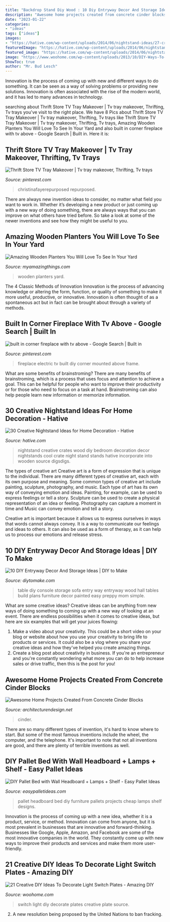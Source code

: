 ```yaml
---
title: "Backdrop Stand Diy Wood : 10 Diy Entryway Decor And Storage Ideas"
description: "Awesome home projects created from concrete cinder blocks"
date: "2023-01-22"
categories:
- "ideas"
tags: ["ideas"]
images:
- "https://hative.com/wp-content/uploads/2014/06/nightstand-ideas/27-creative-nightstand-ideas.jpg"
featuredImage: "https://hative.com/wp-content/uploads/2014/06/nightstand-ideas/27-creative-nightstand-ideas.jpg"
featured_image: "https://hative.com/wp-content/uploads/2014/06/nightstand-ideas/27-creative-nightstand-ideas.jpg"
image: "https://www.woohome.com/wp-content/uploads/2013/10/DIY-Ways-To-Decorate-A-Light-Switch-Plate-9.jpg"
ShowToc: true
author: "Mr. Bud Lesch"
---
```



Innovation is the process of coming up with new and different ways to do something. It can be seen as a way of solving problems or providing new solutions. Innovation is often associated with the rise of the modern world, and it has led to many advances in technology.

	

		
searching about Thrift Store TV Tray Makeover | Tv tray makeover, Thrifting, Tv trays you've visit to the right place. We have 8 Pics about Thrift Store TV Tray Makeover | Tv tray makeover, Thrifting, Tv trays like Thrift Store TV Tray Makeover | Tv tray makeover, Thrifting, Tv trays, Amazing Wooden Planters You Will Love To See In Your Yard and also built in corner fireplace with tv above - Google Search | Built in. Here it is:
		
    
## Thrift Store TV Tray Makeover | Tv Tray Makeover, Thrifting, Tv Trays

<img loading=lazy src="https://i.pinimg.com/736x/c3/85/1f/c3851ff7e4042369c10c7716f1a6e325.jpg" onerror="this.onerror=null;this.src='https://tse4.mm.bing.net/th?id=OIP.44xW6iF8ZSpIWSVfHGUugAHaJ3&amp;pid=15.1';" alt="Thrift Store TV Tray Makeover | Tv tray makeover, Thrifting, Tv trays">

_Source: pinterest.com_

>christinafayerepurposed repurposed. 

	

There are always new invention ideas to consider, no matter what field you want to work in. Whether it’s developing a new product or just coming up with a new way of doing something, there are always ways that you can improve on what others have tried before. So take a look at some of the newer inventions and see how they might be useful to you.

    
## Amazing Wooden Planters You Will Love To See In Your Yard

<img loading=lazy src="http://myamazingthings.com/wp-content/uploads/2017/03/ladders.jpg" onerror="this.onerror=null;this.src='https://tse2.mm.bing.net/th?id=OIP.Lfi9f_Dwzs8eAgeTPdx1TQHaKK&amp;pid=15.1';" alt="Amazing Wooden Planters You Will Love To See In Your Yard">

_Source: myamazingthings.com_

>wooden planters yard. 

	

The 4 Classic Methods of Innovation
Innovation is the process of advancing knowledge or altering the form, function, or quality of something to make it more useful, productive, or innovative. Innovation is often thought of as a spontaneous act but in fact can be brought about through a variety of methods.

    
## Built In Corner Fireplace With Tv Above - Google Search | Built In

<img loading=lazy src="https://i.pinimg.com/736x/36/9c/76/369c760b56775f6715b9dccd7cbcdf37.jpg" onerror="this.onerror=null;this.src='https://tse4.mm.bing.net/th?id=OIP.oI142GJMqDvF7LG4EHl0tgHaJ5&amp;pid=15.1';" alt="built in corner fireplace with tv above - Google Search | Built in">

_Source: pinterest.com_

>fireplace electric tv built diy corner mounted above frame. 

	

What are some benefits of brainstroming?
There are many benefits of brainstroming, which is a process that uses focus and attention to achieve a goal. This can be helpful for people who want to improve their productivity or for those who need to focus on a task at hand. Brainstroming can also help people learn new information or memorize information.

    
## 30 Creative Nightstand Ideas For Home Decoration - Hative

<img loading=lazy src="https://hative.com/wp-content/uploads/2014/06/nightstand-ideas/27-creative-nightstand-ideas.jpg" onerror="this.onerror=null;this.src='https://tse1.mm.bing.net/th?id=OIP.hLA0CF-BklcYrnRvJzARkAHaJ4&amp;pid=15.1';" alt="30 Creative Nightstand Ideas for Home Decoration - Hative">

_Source: hative.com_

>nightstand creative crates wood diy bedroom decoration decor nightstands cool crate night stand stands hative incorporate into wooden source digsdigs. 

	

The types of creative art
Creative art is a form of expression that is unique to the individual. There are many different types of creative art, each with its own purpose and meaning.
Some common types of creative art include painting, sculpture, photography, and music. Each type of art has its own way of conveying emotion and ideas. Painting, for example, can be used to express feelings or tell a story. Sculpture can be used to create a physical representation of an idea or feeling. Photography can capture a moment in time and Music can convey emotion and tell a story.

Creative art is important because it allows us to express ourselves in ways that words cannot always convey. It is a way to communicate our feelings and ideas to others. It can also be used as a form of therapy, as it can help us to process our emotions and release stress.

    
## 10 DIY Entryway Decor And Storage Ideas | DIY To Make

<img loading=lazy src="http://www.diytomake.com/wp-content/uploads/2015/08/entry-way-table-with-storage-idea.jpg" onerror="this.onerror=null;this.src='https://tse1.mm.bing.net/th?id=OIP.QmuSKsi33z_HveJdi9dDuAHaLD&amp;pid=15.1';" alt="10 DIY Entryway Decor And Storage Ideas | DIY to Make">

_Source: diytomake.com_

>table diy console storage sofa entry way entryway wood hall tables build plans furniture decor painted easy preppy mom simple. 

	

What are some creative ideas?
Creative ideas can be anything from new ways of doing something to coming up with a new way of looking at an event. There are endless possibilities when it comes to creative ideas, but here are six examples that will get your juices flowing: 
1. Make a video about your creativity. This could be a short video on your blog or website about how you use your creativity to bring life to products or services. It could also be a vlog where you share your creative ideas and how they've helped you create amazing things. 
2. Create a blog post about creativity in business. If you're an entrepreneur and you're constantly wondering what more you can do to help increase sales or drive traffic, then this is the post for you!

    
## Awesome Home Projects Created From Concrete Cinder Blocks

<img loading=lazy src="https://cdn.architecturendesign.net/wp-content/uploads/2015/12/AD-Cinder-Block-Projects-13.jpg" onerror="this.onerror=null;this.src='https://tse2.mm.bing.net/th?id=OIP.qZ-S_KpSZbCkW2OFWgkb1AHaLD&amp;pid=15.1';" alt="Awesome Home Projects Created From Concrete Cinder Blocks">

_Source: architecturendesign.net_

>cinder. 

	

There are so many different types of invention, it's hard to know where to start. But some of the most famous inventions include the wheel, the computer, and the telephone. It's important to note that not all inventions are good, and there are plenty of terrible inventions as well.

    
## DIY Pallet Bed With Wall Headboard + Lamps + Shelf - Easy Pallet Ideas

<img loading=lazy src="https://cdn.easypalletideas.com/wp-content/uploads/2016/07/upcycled-pallet-bed-with-large-back.jpg" onerror="this.onerror=null;this.src='https://tse1.mm.bing.net/th?id=OIP.L6QP38oR4YQUG1Nwv5rWHwHaMI&amp;pid=15.1';" alt="DIY Pallet Bed with Wall Headboard + Lamps + Shelf - Easy Pallet Ideas">

_Source: easypalletideas.com_

>pallet headboard bed diy furniture pallets projects cheap lamps shelf designs. 

	

Innovation is the process of coming up with a new idea, whether it is a product, service, or method. Innovation can come from anyone, but it is most prevalent in businesses that are innovative and forward-thinking. Businesses like Google, Apple, Amazon, and Facebook are some of the most innovative companies in the world. They constantly come up with new ways to improve their products and services and make them more user-friendly.

    
## 21 Creative DIY Ideas To Decorate Light Switch Plates - Amazing DIY

<img loading=lazy src="https://www.woohome.com/wp-content/uploads/2013/10/DIY-Ways-To-Decorate-A-Light-Switch-Plate-9.jpg" onerror="this.onerror=null;this.src='https://tse2.mm.bing.net/th?id=OIP.19Xwx7JraZQeKjZa-qlMeQHaLE&amp;pid=15.1';" alt="21 Creative DIY Ideas To Decorate Light Switch Plates - Amazing DIY">

_Source: woohome.com_

>switch light diy decorate plates creative plate source. 

	

2. A new resolution being proposed by the United Nations to ban fracking.

